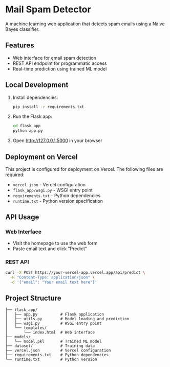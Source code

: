 # Mail Spam Detector

A machine learning web application that detects spam emails using a Naive Bayes classifier.

## Features

- Web interface for email spam detection
- REST API endpoint for programmatic access
- Real-time prediction using trained ML model

## Local Development

1. Install dependencies:
   ```bash
   pip install -r requirements.txt
   ```

2. Run the Flask app:
   ```bash
   cd flask_app
   python app.py
   ```

3. Open http://127.0.0.1:5000 in your browser

## Deployment on Vercel

This project is configured for deployment on Vercel. The following files are required:

- `vercel.json` - Vercel configuration
- `flask_app/wsgi.py` - WSGI entry point
- `requirements.txt` - Python dependencies
- `runtime.txt` - Python version specification

## API Usage

### Web Interface
- Visit the homepage to use the web form
- Paste email text and click "Predict"

### REST API
```bash
curl -X POST https://your-vercel-app.vercel.app/api/predict \
  -H "Content-Type: application/json" \
  -d '{"email": "Your email text here"}'
```

## Project Structure

```
├── flask_app/
│   ├── app.py          # Flask application
│   ├── utils.py        # Model loading and prediction
│   ├── wsgi.py         # WSGI entry point
│   └── templates/
│       └── index.html  # Web interface
├── models/
│   └── model.pkl       # Trained ML model
├── dataset/            # Training data
├── vercel.json         # Vercel configuration
├── requirements.txt    # Python dependencies
└── runtime.txt         # Python version
``` 